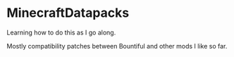 # MinecraftDatapacks
Learning how to do this as I go along.

Mostly compatibility patches between Bountiful and other mods I like so far.
